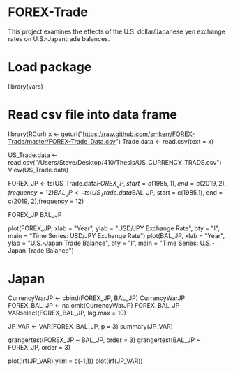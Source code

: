 # FOREX-Trade
This project examines the effects of the U.S. dollar/Japanese yen exchange rates on U.S.-Japantrade balances.

# Load package
library(vars)

# Read csv file into data frame
library(RCurl)
x <- geturl("https://raw.github.com/smkerr/FOREX-Trade/master/FOREX-Trade_Data.csv")
Trade.data <- read.csv(text = x)

US_Trade.data <- read.csv("/Users/Steve/Desktop/410/Thesis/US_CURRENCY_TRADE.csv")
View(US_Trade.data)

FOREX_JP <- ts(US_Trade.data$FOREX_JP, start = c(1985,1), end = c(2019, 2),frequency = 12)
BAL_JP <- ts(US_Trade.data$BAL_JP, start = c(1985,1), end = c(2019, 2),frequency = 12)

FOREX_JP
BAL_JP

plot(FOREX_JP, xlab = "Year", ylab = "USD/JPY Exchange Rate", bty = "l", main = "Time Series: USD/JPY Exchange Rate")
plot(BAL_JP, xlab = "Year", ylab = "U.S.-Japan Trade Balance", bty = "l", main = "Time Series: U.S.-Japan Trade Balance")

# Japan
CurrencyWarJP <- cbind(FOREX_JP, BAL_JP)
CurrencyWarJP
FOREX_BAL_JP <- na.omit(CurrencyWarJP)
FOREX_BAL_JP
VARselect(FOREX_BAL_JP, lag.max = 10)

JP_VAR <- VAR(FOREX_BAL_JP, p = 3)
summary(JP_VAR)

grangertest(FOREX_JP ~ BAL_JP, order = 3)
grangertest(BAL_JP ~ FOREX_JP, order = 3)

plot(irf(JP_VAR),ylim = c(-1,1))
plot(irf(JP_VAR))
